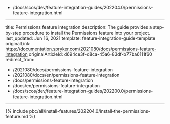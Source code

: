   - /docs/scos/dev/feature-integration-guides/202204.0/permissions-feature-integration.html
---
title: Permissions feature integration
description: The guide provides a step-by-step procedure to install the Permissions feature into your project.
last_updated: Jun 16, 2021
template: feature-integration-guide-template
originalLink: https://documentation.spryker.com/2021080/docs/permissions-feature-integration
originalArticleId: d694ce3f-d8ca-45a6-83df-b77ba6111f60
redirect_from:
  - /2021080/docs/permissions-feature-integration
  - /2021080/docs/en/permissions-feature-integration
  - /docs/permissions-feature-integration
  - /docs/en/permissions-feature-integration
  - /docs/scos/dev/feature-integration-guides/202200.0/permissions-feature-integration.html
---

{% include pbc/all/install-features/202204.0/install-the-permissions-feature.md %} <!-- To edit, see /_includes/pbc/all/install-features/202204.0/install-the-permissions-feature.md -->
